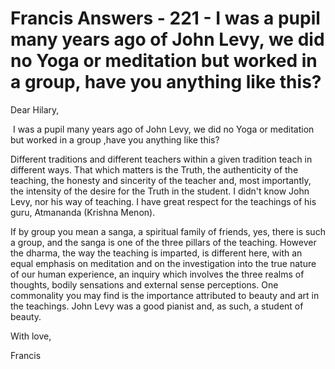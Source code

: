 # Francis Answers - 221 - I was a pupil many years ago of John Levy, we did no Yoga or meditation but worked in a group, have you anything like this?

Dear Hilary,

 I was a pupil many years ago of John Levy, we did no Yoga or meditation but worked in a group ,have you anything like this?

Different traditions and different teachers within a given tradition teach in different ways. That which matters is the Truth, the authenticity of the teaching, the honesty and sincerity of the teacher and, most importantly, the intensity of the desire for the Truth in the student. I didn't know John Levy, nor his way of teaching. I have great respect for the teachings of his guru, Atmananda (Krishna Menon). 

If by group you mean a sanga, a spiritual family of friends, yes, there is such a group, and the sanga is one of the three pillars of the teaching. However the dharma, the way the teaching is imparted, is different here, with an equal emphasis on meditation and on the investigation into the true nature of our human experience, an inquiry which involves the three realms of thoughts, bodily sensations and external sense perceptions. One commonality you may find is the importance attributed to beauty and art in the teachings. John Levy was a good pianist and, as such, a student of beauty.

With love,

Francis

